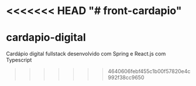 <<<<<<< HEAD
"# front-cardapio" 
=======
# cardapio-digital
Cardápio digital fullstack desenvolvido com Spring e React.js com Typescript
>>>>>>> 4640606febf455c1b00f57820e4c992f38cc9650
